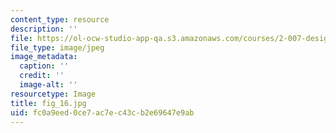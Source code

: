 ```yaml
---
content_type: resource
description: ''
file: https://ol-ocw-studio-app-qa.s3.amazonaws.com/courses/2-007-design-and-manufacturing-i-spring-2009/fc0a9eed0ce7ac7ec43cb2e69647e9ab_fig_16.jpg
file_type: image/jpeg
image_metadata:
  caption: ''
  credit: ''
  image-alt: ''
resourcetype: Image
title: fig_16.jpg
uid: fc0a9eed-0ce7-ac7e-c43c-b2e69647e9ab
---
```

